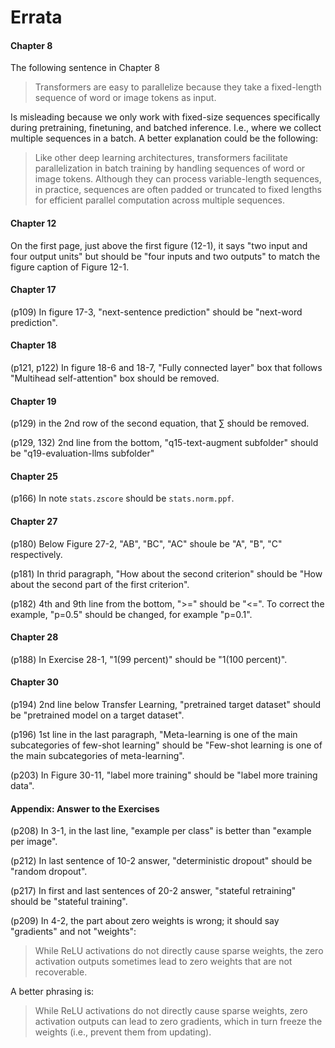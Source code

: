 # Errata


#### Chapter 8

The following sentence in Chapter 8

> Transformers are easy to parallelize because they take a fixed-length sequence of word or image tokens as input.

Is misleading because we only work with fixed-size sequences specifically during pretraining, finetuning, and batched inference. I.e., where we collect multiple sequences in a batch. A better explanation could be the following:

> Like other deep learning architectures, transformers facilitate parallelization in batch training by handling sequences of word or image tokens. Although they can process variable-length sequences, in practice, sequences are often padded or truncated to fixed lengths for efficient parallel computation across multiple sequences.

#### Chapter 12

On the first page, just above the first figure (12-1), it says "two input and four output units" but should be "four inputs and two outputs" to match the figure caption of Figure 12-1.


#### Chapter 17

(p109) In figure 17-3, "next-sentence prediction" should be "next-word prediction".

#### Chapter 18

(p121, p122) In figure 18-6 and 18-7, "Fully connected layer" box that follows "Multihead self-attention" box should be removed.

#### Chapter 19

(p129) in the 2nd row of the second equation, that $\sum$ should be removed.

(p129, 132) 2nd line from the bottom, "q15-text-augment subfolder" should be "q19-evaluation-llms subfolder"

#### Chapter 25

(p166) In note `stats.zscore` should be `stats.norm.ppf`.

#### Chapter 27

(p180) Below Figure 27-2, "AB", "BC", "AC" shoule be "A", "B", "C" respectively.

(p181) In thrid paragraph, "How about the second criterion" should be "How about the second part of the first criterion".

(p182) 4th and 9th line from the bottom, ">=" should be "<=". To correct the example, "p=0.5" should be changed, for example "p=0.1".

#### Chapter 28

(p188) In Exercise 28-1, "1(99 percent)" should be "1(100 percent)".

#### Chapter 30

(p194) 2nd line below Transfer Learning, "pretrained target dataset" should be "pretrained model on a target dataset".

(p196) 1st line in the last paragraph, "Meta-learning is one of the main subcategories of few-shot learning" should be "Few-shot learning is one of the main subcategories of meta-learning".

(p203) In Figure 30-11, "label more training" should be "label more training data".

#### Appendix: Answer to the Exercises

(p208) In 3-1, in the last line, "example per class" is better than "example per image".

(p212) In last sentence of 10-2 answer, "deterministic dropout" should be "random dropout".

(p217) In first and last sentences of 20-2 answer, "stateful retraining" should be "stateful training".

(p209) In 4-2, the part about zero weights is wrong; it should say "gradients" and not "weights":

> While ReLU activations do not directly cause sparse weights, the zero activation outputs sometimes lead to zero weights that are not recoverable.

A better phrasing is:

> While ReLU activations do not directly cause sparse weights, zero activation outputs can lead to zero gradients, which in turn freeze the weights (i.e., prevent them from updating).



